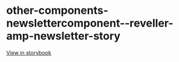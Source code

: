 # other-components-newslettercomponent--reveller-amp-newsletter-story

[View in storybook](https://raw.githack.com/Independent-Digital-News-and-Media-Ltd/standard-pwamp-sb/PR-900-sb/index.html?path=/story/other-components-newslettercomponent--reveller-amp-newsletter-story)